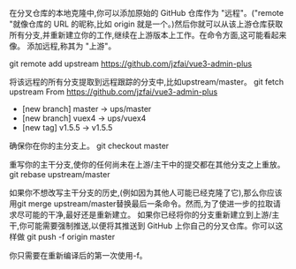 
在分叉仓库的本地克隆中,你可以添加原始的 GitHub 仓库作为 "远程"。("remote "就像仓库的 URL 的昵称,比如 origin 就是一个。)然后你就可以从该上游仓库获取所有分支,并重新建立你的工作,继续在上游版本上工作。在命令方面,这可能看起来像。
添加远程,称其为 "上游"。

git remote add upstream https://github.com/jzfai/vue3-admin-plus

将该远程的所有分支提取到远程跟踪的分支中,比如upstream/master。
git fetch upstream
From https://github.com/jzfai/vue3-admin-plus
 * [new branch]      master     -> ups/master
 * [new branch]      vuex4      -> ups/vuex4
 * [new tag]         v1.5.5     -> v1.5.5


确保你在你的主分支上。
git checkout master

重写你的主干分支,使你的任何尚未在上游/主干中的提交都在其他分支之上重放。
git rebase upstream/master

如果你不想改写主干分支的历史,(例如因为其他人可能已经克隆了它),那么你应该用git merge upstream/master替换最后一条命令。然而,为了使进一步的拉取请求尽可能的干净,最好还是重新建立。
如果你已经将你的分支重新建立到上游/主干,你可能需要强制推送,以便将其推送到 GitHub 上你自己的分叉仓库。你可以这样做
git push -f origin master

你只需要在重新编译后的第一次使用-f。
